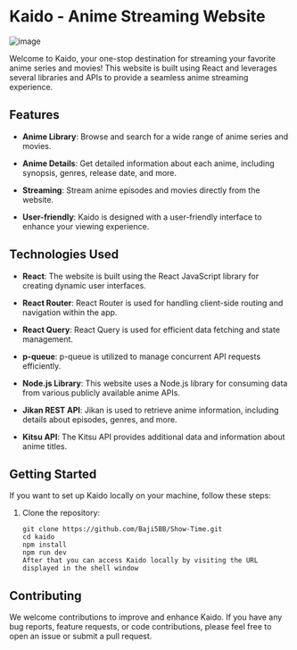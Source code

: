 # Kaido - Anime Streaming Website

![image](https://github.com/Baji5BB/Show-Time/assets/108014780/fb96dfe3-0a3a-4b95-9633-bd20509e7b84)

Welcome to Kaido, your one-stop destination for streaming your favorite anime series and movies! This website is built using React and leverages several libraries and APIs to provide a seamless anime streaming experience.

## Features

- **Anime Library**: Browse and search for a wide range of anime series and movies.

- **Anime Details**: Get detailed information about each anime, including synopsis, genres, release date, and more.

- **Streaming**: Stream anime episodes and movies directly from the website.

- **User-friendly**: Kaido is designed with a user-friendly interface to enhance your viewing experience.

## Technologies Used

- **React**: The website is built using the React JavaScript library for creating dynamic user interfaces.

- **React Router**: React Router is used for handling client-side routing and navigation within the app.

- **React Query**: React Query is used for efficient data fetching and state management.

- **p-queue**: p-queue is utilized to manage concurrent API requests efficiently.

- **Node.js Library**: This website uses a Node.js library for consuming data from various publicly available anime APIs.

- **Jikan REST API**: Jikan is used to retrieve anime information, including details about episodes, genres, and more.

- **Kitsu API**: The Kitsu API provides additional data and information about anime titles.

## Getting Started

If you want to set up Kaido locally on your machine, follow these steps:

1. Clone the repository:

   ```shell
   git clone https://github.com/Baji5BB/Show-Time.git
   cd kaido
   npm install
   npm run dev
   After that you can access Kaido locally by visiting the URL displayed in the shell window
   ```

## Contributing

We welcome contributions to improve and enhance Kaido. If you have any bug reports, feature requests, or code contributions, please feel free to open an issue or submit a pull request.